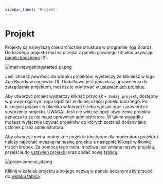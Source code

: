 ```yaml
---
sidebar_label: 'Projekt'
---
```


# Projekt
Projekty są najwyższą chierarchicznie strukturą w programie 4ga Boards. Do każdego projektu można przejść z panelu głównego (3) albo używając [panelu bocznego](./sidebar) (2).

![mainviewgettingstarted_pl.png](@site/pictures/projectsview_pl.png)

Jeśli chcesz powrócić do widoku projektów, wystarczy że klikniesz w logo 4ga Boards w nagłówku (1). Dodatkowo jeśli posiadasz uprawnienia do zarządzania projektem, możesz je edytować w [ustawieniach projektu](./project-settings).


Aby utworzyć projekt wystarczy kliknąć przycisk `+ Dodaj projekt`, dostępny w prawym górnym rogu bądź też w dolnej części panelu bocznego. Po kliknięciu pojawi się okienko w którym trzeba wpisać tytuł i zatwierdzić stworzenie projektu. 
UWAGA: Jeśli nie widzisz opcji utworzenia projektu oznacza to że nie masz uprawnień administratora. W takim wypadku możesz wyłącznie używać projektów do których zostałeś dodany jako członek przez administratora.

Aby otworzyć menu podręczne projektu (dostępne dla moderatora projektu) należy najechać myszką na nazwę projektu a następnie kliknąć w ikonkę trzech kropek. Za pomocą tego menu możliwa jest zmiana nazwy projektu, przejście do [ustawień projektu](./project-settings) oraz dodać nową [tablicę](./board).

![projectsmenu_pl.png](@site/pictures/projectsmenu_pl.png)

Kliknij w kafelek projektu albo jego nazwę w panelu bocznym aby przejść do [widoku tablicy](./board).
